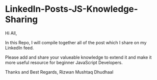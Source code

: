 # LinkedIn-Posts-JS-Knowledge-Sharing

Hi All,

In this Repo, I will compile together all of the post which I share on my LinkedIn feed.

Please add and share your valueable knowledge to extend it and make it more useful resource for beginner JavaScript Developers.

Thanks and Best Regards,
Rizwan Mushtaq Dhudhaal
